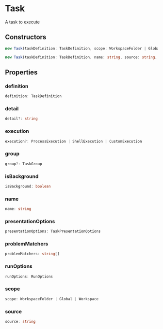 # Task

A task to execute

## Constructors

```typescript
new Task(taskDefinition: TaskDefinition, scope: WorkspaceFolder | Global | Workspace, name: string, source: string, execution?: ProcessExecution | ShellExecution | CustomExecution, problemMatchers?: string | string[]): Task
```

```typescript
new Task(taskDefinition: TaskDefinition, name: string, source: string, execution?: ProcessExecution | ShellExecution, problemMatchers?: string | string[]): Task
```

## Properties

### definition

```typescript
definition: TaskDefinition
```

### detail

```typescript
detail?: string
```

### execution

```typescript
execution?: ProcessExecution | ShellExecution | CustomExecution
```

### group

```typescript
group?: TaskGroup
```

### isBackground

```typescript
isBackground: boolean
```

### name

```typescript
name: string
```

### presentationOptions

```typescript
presentationOptions: TaskPresentationOptions
```

### problemMatchers

```typescript
problemMatchers: string[]
```

### runOptions

```typescript
runOptions: RunOptions
```

### scope

```typescript
scope: WorkspaceFolder | Global | Workspace
```

### source

```typescript
source: string
```


